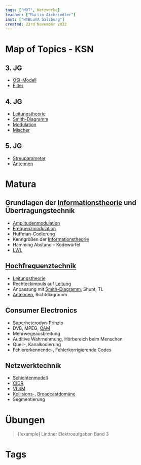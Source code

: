 ```yaml
---
tags: ["MOT", Netzwerke]
teacher: ["Martin Aichriedler"]
inst: ["HTBLuVA Salzburg"]
created: 23rd November 2022
---
```


# Map of Topics - KSN

## 3. JG

- [OSI-Modell](../netzwerk-technik/OSI-Modell.md)
- [Filter](Filter)

## 4. JG

- [Leitungstheorie](Leitungstheorie.md)
- [Smith-Diagramm](Smith-Diagramm.md)
- [Modulation](Modulation.md)
- [Mischer](Mischer.md)

## 5. JG

- [Streuparameter](Streuparameter.md)
- [Antennen](Antenne.md)

# Matura

## Grundlagen der [Informationstheorie](../netzwerk-technik/{MOC}%20Informationstheorie.md) und Übertragungstechnik

- [Amplitudenmodulation](Amplitudenmodulation.md)
- [Frequenzmodulation](Frequenzmodulation.md)
- Huffman-Codierung
- Kenngrößen der [Informationstheorie](../netzwerk-technik/{MOC}%20Informationstheorie.md)
- Hamming Abstand – Kodewürfel
- [LWL](Lichtwellenleiter.md)

## [Hochfrequenztechnik](sRDP%20KSN%20-%20HF-Technik.md)

- [Leitungstheorie](Leitungstheorie.md)
- Rechteckimpuls auf [Leitung](Leitung.md)
- Anpassung mit [Smith-Diagramm](Smith-Diagramm.md), Shunt, TL
- [Antennen](Antenne.md), Richtdiagramm

## Consumer Electronics

- Superheterodyn-Prinzip
- DVB, MPEG, [QAM](Quadratur%20Amplituden%20Modulation.md)
- Mehrwegeausbreitung
- Auditive Wahrnehmung, Hörbereich beim Menschen
- Quell-, Kanalkodierung
- Fehlererkennende-, Fehlerkorrigierende Codes

## Netzwerktechnik

- [Schichtenmodell](../netzwerk-technik/OSI-Modell.md)
- [CIDR](../netzwerk-technik/CIDR.md)
- [VLSM](../netzwerk-technik/VLSM.md)
- [Kollisions-](../netzwerk-technik/Kollisionsdomäne.md), [Broadcastdomäne](../netzwerk-technik/Broadcastdomäne.md)
- Segmentierung

# Übungen

> [!example] Lindner Elektroaufgaben Band 3

# Tags